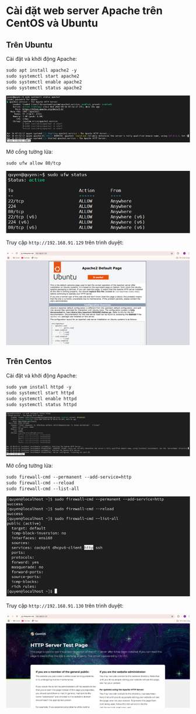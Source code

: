 # Cài đặt web server Apache trên CentOS và Ubuntu

## Trên Ubuntu 

Cài đặt và khởi động Apache: 

    sudo apt install apache2 -y
    sudo systemctl start apache2
    sudo systemctl enable apache2
    sudo systemctl status apache2

![anh1](/QuyenNV/HTTP/images/apache1.png)

Mở cổng tường lửa: 

    sudo ufw allow 80/tcp

![anh2](/QuyenNV/HTTP/images/apache2.png)

Truy cập `http://192.168.91.129` trên trình duyệt:

![anh3](/QuyenNV/HTTP/images/apache3.png)

## Trên Centos  

Cài đặt và khởi động Apache: 

    sudo yum install httpd -y
    sudo systemctl start httpd
    sudo systemctl enable httpd
    sudo systemctl status httpd

![anh4](/QuyenNV/HTTP/images/apache4.png)

Mở cổng tường lửa: 

    sudo firewall-cmd --permanent --add-service=http
    sudo firewall-cmd --reload
    sudo firewall-cmd --list-all 

![anh5](/QuyenNV/HTTP/images/apache5.png)

Truy cập `http://192.168.91.130` trên trình duyệt:

![anh6](/QuyenNV/HTTP/images/apache6.png)

